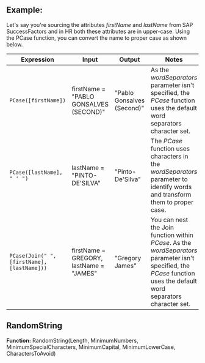## Example:

Let's say you're sourcing the attributes *firstName* and *lastName* from SAP SuccessFactors and in HR both these attributes are in upper-case. Using the PCase function, you can convert the name to proper case as shown below.

| Expression                           | Input                              | Output                     | Notes                                                                                                      |
| ------------------------------------ | ---------------------------------- | -------------------------- | ---------------------------------------------------------------------------------------------------------- |
| `PCase([firstName])`                 | firstName = "PABLO GONSALVES (SECOND)" | "Pablo Gonsalves (Second)" | As the *wordSeparators* parameter isn't specified, the *PCase* function uses the default word separators character set. |
| `PCase([lastName], " ' ")`           | lastName = "PINTO-DE'SILVA"           | "Pinto-De'Silva"           | The *PCase* function uses characters in the *wordSeparators* parameter to identify words and transform them to proper case.       |
| `PCase(Join(" ", [firstName], [lastName]))` | firstName = GREGORY, lastName = "JAMES" | "Gregory James"            | You can nest the Join function within *PCase*. As the *wordSeparators* parameter isn't specified, the *PCase* function uses the default word separators character set.                |

## RandomString

**Function:** RandomString(Length, MinimumNumbers, MinimumSpecialCharacters, MinimumCapital, MinimumLowerCase, CharactersToAvoid)